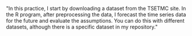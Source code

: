 "In this practice, I start by downloading a dataset from the TSETMC site. In the R program, after preprocessing the data, I forecast the time series data for the future and evaluate the assumptions. You can do this with different datasets, although there is a specific dataset in my repository."
